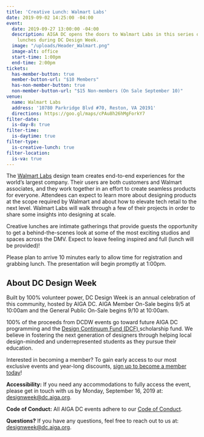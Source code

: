```yaml
---
title: 'Creative Lunch: Walmart Labs'
date: 2019-09-02 14:25:00 -04:00
event:
  date: 2019-09-27 13:00:00 -04:00
  description: AIGA DC opens the doors to Walmart Labs in this series of creative
    lunches during DC Design Week.
  image: "/uploads/Header_Walmart.png"
  image-alt: office
  start-time: 1:00pm
  end-time: 2:00pm
tickets:
  has-member-button: true
  member-button-url: "$10 Members"
  has-non-member-button: true
  non-member-button-url: "$15 Non-members (On Sale September 10)"
venue:
  name: Walmart Labs
  address: '10780 Parkridge Blvd #70, Reston, VA 20191'
  directions: https://goo.gl/maps/cPAu8h26hMgForkY7
filter-date:
  is-day-8: true
filter-time:
  is-daytime: true
filter-type:
  is-creative-lunch: true
filter-location:
  is-va: true
---
```


The [Walmart Labs](https://www.walmartlabs.com/) design team creates end-to-end experiences for the world’s largest company. Their users are both customers and Walmart associates, and they work together in an effort to create seamless products for everyone. Attendees can expect to learn more about designing products at the scope required by Walmart and about how to elevate tech retail to the next level. Walmart Labs will walk through a few of their projects in order to share some insights into designing at scale.

Creative lunches are intimate gatherings that provide guests the opportunity to get a behind-the-scenes look at some of the most exciting studios and spaces across the DMV. Expect to leave feeling inspired and full (lunch will be provided)!

Please plan to arrive 10 minutes early to allow time for registration and grabbing lunch. The presentation will begin promptly at 1:00pm.

## About DC Design Week
Built by 100% volunteer power, DC Design Week is an annual celebration of this community, hosted by AIGA DC. AIGA Member On-Sale begins 9/5 at 10:00am and the General Public On-Sale begins 9/10 at 10:00am.

100% of the proceeds from DCDW events go toward future AIGA DC programming and the [Design Continuum Fund (DCF) ](https://www.givecontinuum.org/) scholarship fund. We believe in fostering the next generation of designers through helping local design-minded and underrepresented students as they pursue their education.

Interested in becoming a member? To gain early access to our most exclusive events and year-long discounts, [sign up to become a member today](https://my.aiga.org/)! 

**Accessibility:**
If you need any accommodations to fully access the event, please get in touch with us by Monday, September 16, 2019 at: designweek@dc.aiga.org.

**Code of Conduct:**
All AIGA DC events adhere to our [Code of Conduct](https://dc.aiga.org/events/code-of-conduct/).

**Questions?**
If you have any questions, feel free to reach out to us at: designweek@dc.aiga.org.